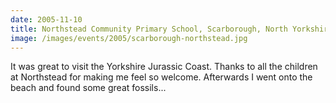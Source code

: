 ```yaml
---
date: 2005-11-10
title: Northstead Community Primary School, Scarborough, North Yorkshire
image: /images/events/2005/scarborough-northstead.jpg
---
```


It was great to visit the Yorkshire Jurassic Coast. Thanks to all the children at Northstead for making me feel so welcome. Afterwards I went onto the beach and found some great fossils...
